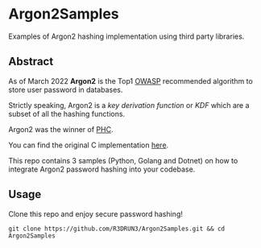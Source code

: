 # Argon2Samples
Examples of Argon2 hashing implementation using third party libraries.

## Abstract 
As of March 2022 **Argon2** is the Top1 [OWASP](https://cheatsheetseries.owasp.org/cheatsheets/Password_Storage_Cheat_Sheet.html) recommended algorithm to store user password in databases.

Strictly speaking, Argon2 is a *key derivation function* or *KDF* which are a subset of all the hashing functions.

Argon2 was the winner of [PHC](https://www.password-hashing.net/).

You can find the original C implementation [here](https://github.com/P-H-C/phc-winner-argon2).

This repo contains 3 samples (Python, Golang and Dotnet) on how to integrate Argon2 password hashing into your codebase.

## Usage
Clone this repo and enjoy secure password hashing!

```
git clone https://github.com/R3DRUN3/Argon2Samples.git && cd Argon2Samples
```
